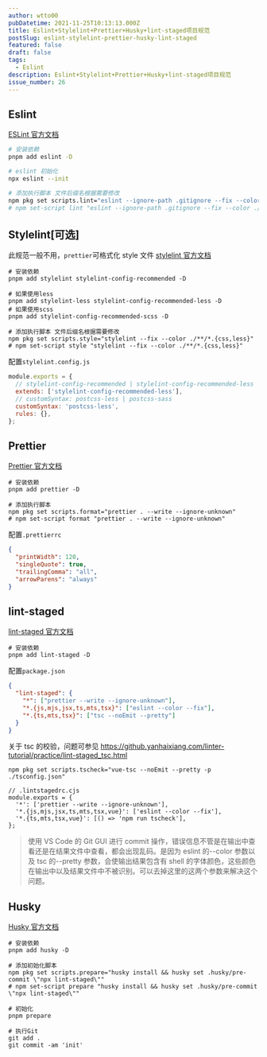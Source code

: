 ```yaml
---
author: wtto00
pubDatetime: 2021-11-25T10:13:13.000Z
title: Eslint+Stylelint+Prettier+Husky+lint-staged项目规范
postSlug: eslint-stylelint-prettier-husky-lint-staged
featured: false
draft: false
tags:
  - Eslint
description: Eslint+Stylelint+Prettier+Husky+lint-staged项目规范
issue_number: 26
---
```


## **Eslint**

[ESLint 官方文档](https://cn.eslint.org/docs/user-guide/configuring)

```bash
# 安装依赖
pnpm add eslint -D

# eslint 初始化
npx eslint --init

# 添加执行脚本 文件后缀名根据需要修改
npm pkg set scripts.lint="eslint --ignore-path .gitignore --fix --color ./**/*.{js,jsx,ts,tsx}"
# npm set-script lint "eslint --ignore-path .gitignore --fix --color ./**/*.{js,jsx,ts,tsx}"
```

## **Stylelint[可选]**

此规范一般不用，`prettier`可格式化 style 文件
[stylelint 官方文档](https://stylelint.io/user-guide/get-started)

```shell
# 安装依赖
pnpm add stylelint stylelint-config-recommended -D

# 如果使用less
pnpm add stylelint-less stylelint-config-recommended-less -D
# 如果使用scss
pnpm add stylelint-config-recommended-scss -D

# 添加执行脚本 文件后缀名根据需要修改
npm pkg set scripts.style="stylelint --fix --color ./**/*.{css,less}"
# npm set-script style "stylelint --fix --color ./**/*.{css,less}"
```

配置`stylelint.config.js`

```javascript
module.exports = {
  // stylelint-config-recommended | stylelint-config-recommended-less | stylelint-config-recommended-scss
  extends: ['stylelint-config-recommended-less'],
  // customSyntax: postcss-less | postcss-sass
  customSyntax: 'postcss-less',
  rules: {},
};
```

## **Prettier**

[Prettier 官方文档](https://prettier.io/docs/en/options.html)

```shell
# 安装依赖
pnpm add prettier -D

# 添加执行脚本
npm pkg set scripts.format="prettier . --write --ignore-unknown"
# npm set-script format "prettier . --write --ignore-unknown"
```

配置`.prettierrc`

```json
{
  "printWidth": 120,
  "singleQuote": true,
  "trailingComma": "all",
  "arrowParens": "always"
}
```

## **lint-staged**

[lint-staged 官方文档](https://github.com/okonet/lint-staged)

```shell
# 安装依赖
pnpm add lint-staged -D
```

配置`package.json`

```json
{
  "lint-staged": {
    "*": ["prettier --write --ignore-unknown"],
    "*.{js,mjs,jsx,ts,mts,tsx}": ["eslint --color --fix"],
    "*.{ts,mts,tsx}": ["tsc --noEmit --pretty"]
  }
}
```

关于 tsc 的校验，问题可参见 <https://github.yanhaixiang.com/linter-tutorial/practice/lint-staged_tsc.html>

```shell
npm pkg set scripts.tscheck="vue-tsc --noEmit --pretty -p ./tsconfig.json"

// .lintstagedrc.cjs
module.exports = {
  '*': ['prettier --write --ignore-unknown'],
  '*.{js,mjs,jsx,ts,mts,tsx,vue}': ['eslint --color --fix'],
  '*.{ts,mts,tsx,vue}': [() => 'npm run tscheck'],
};
```

> 使用 VS Code 的 Git GUI 进行 commit 操作，错误信息不管是在输出中查看还是在结果文件中查看，都会出现乱码。是因为 eslint 的--color 参数以及 tsc 的--pretty 参数，会使输出结果包含有 shell 的字体颜色，这些颜色在输出中以及结果文件中不被识别。可以去掉这里的这两个参数来解决这个问题。

## **Husky**

[Husky 官方文档](https://github.com/typicode/husky)

```shell
# 安装依赖
pnpm add husky -D

# 添加初始化脚本
npm pkg set scripts.prepare="husky install && husky set .husky/pre-commit \"npx lint-staged\""
# npm set-script prepare "husky install && husky set .husky/pre-commit \"npx lint-staged\""

# 初始化
pnpm prepare

# 执行Git
git add .
git commit -am 'init'
```
